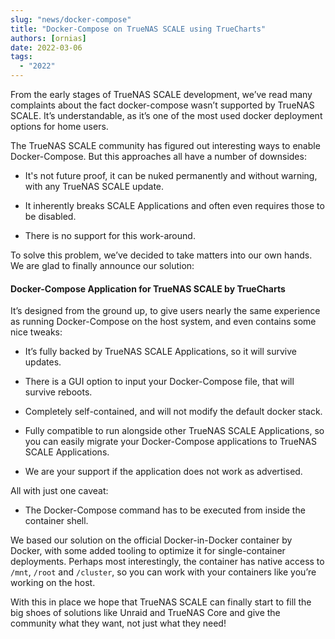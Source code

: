 ```yaml
---
slug: "news/docker-compose"
title: "Docker-Compose on TrueNAS SCALE using TrueCharts"
authors: [ornias]
date: 2022-03-06
tags:
  - "2022"
---
```


From the early stages of TrueNAS SCALE development, we’ve read many complaints about the fact docker-compose wasn’t supported by TrueNAS SCALE. It’s understandable, as it’s one of the most used docker deployment options for home users.

The TrueNAS SCALE community has figured out interesting ways to enable Docker-Compose. But this approaches all have a number of downsides:

- It's not future proof, it can be nuked permanently and without warning, with any TrueNAS SCALE update.

- It inherently breaks SCALE Applications and often even requires those to be disabled.

- There is no support for this work-around.

To solve this problem, we’ve decided to take matters into our own hands. We are glad to finally announce our solution:

#### Docker-Compose Application for TrueNAS SCALE by TrueCharts

It’s designed from the ground up, to give users nearly the same experience as running Docker-Compose on the host system, and even contains some nice tweaks:

- It’s fully backed by TrueNAS SCALE Applications, so it will survive updates.

- There is a GUI option to input your Docker-Compose file, that will survive reboots.

- Completely self-contained, and will not modify the default docker stack.

- Fully compatible to run alongside other TrueNAS SCALE Applications, so you can easily migrate your Docker-Compose applications to TrueNAS SCALE Applications.

- We are your support if the application does not work as advertised.

All with just one caveat:

- The Docker-Compose command has to be executed from inside the container shell.

We based our solution on the official Docker-in-Docker container by Docker, with some added tooling to optimize it for single-container deployments. Perhaps most interestingly, the container has native access to `/mnt`, `/root` and `/cluster`, so you can work with your containers like you’re working on the host.

With this in place we hope that TrueNAS SCALE can finally start to fill the big shoes of solutions like Unraid and TrueNAS Core and give the community what they want, not just what they need!
